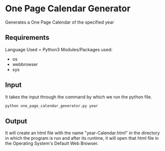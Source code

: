 # One Page Calendar Generator
Generates a One Page Calendar of the specified year

## Requirements
Language Used = Python3
Modules/Packages used:
* os
* webbrowser
* sys

## Input
It takes the input through the command by which we run the python file.
```bash
python one_page_calendar_generator.py year
```

## Output
It will create an html file with the name "year-Calendar.html" in the directory in which the program is run and after its runtime, it will open that html file in the Operating System's Default Web Browser.